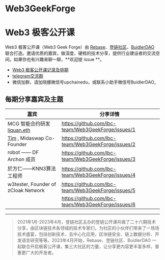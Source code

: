 # Web3GeekForge
# Web3 极客公开课

Web3 极客公开课（Web3 Geek Forge）由 [Rebase](https://twitter.com/RebaseCommunity)、[登链社区](https://twitter.com/UpchainDAO)、[BuidlerDAO](https://twitter.com/BuidlerDAO) 联合打造。邀请优质的嘉宾，做深度、硬核的技术分享，提供行业建设者的交流空间。如果你也有兴趣来聊一聊，**欢迎提 issue **。

* [Web3 极客公开课记录及排期](https://github.com/lbc-team/Web3GeekForge/issues)
* [telegram交流群](https://t.me/+A9OoK2-mrzc5ODc1)
* 微信加群，请加晓娜微信号upchainedu，或联系小助手微信号BuidlerDAO_

## 每期分享嘉宾及主题
|嘉宾|分享详情|
|--|--|
|MCG 智能合约研发[liquan.eth](https://twitter.com/liquan_eth)|https://github.com/lbc-team/Web3GeekForge/issues/1 |
|[Tim](https://twitter.com/Sky_ranker) , Midaswap Co-Founder| https://github.com/lbc-team/Web3GeekForge/issues/2|
|robot —— DF Archon 成员| https://github.com/lbc-team/Web3GeekForge/issues/3|
|於方仁——KNN3算法工程师| https://github.com/lbc-team/Web3GeekForge/issues/4|
|w3tester, Founder of zCloak Network| https://github.com/lbc-team/Web3GeekForge/issues/5|
| |https://github.com/lbc-team/Web3GeekForge/issues/6 |

---

>2021年1月-2023年4月，登链社区主办的登链公开课共做了二十六期技术分享，由区块链技术各领域的技术专家们，为社区的小伙伴们带来了一场场技术盛宴，包括创新技术，去中心化应用，区块链安全、链上数据分析、开发语言研究等等。2023年4月开始，Rebase、登链社区、BuidlerDAO 一起联合开启极客公开课，集三大社区的力量，让分享更内容更丰富多样，普惠更广大的开发者。
